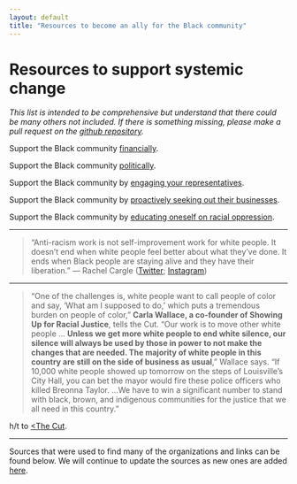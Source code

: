 ```yaml
---
layout: default
title: "Resources to become an ally for the Black community"
---
```


# Resources to support systemic change

*This list is intended to be comprehensive but understand that there could be many others not included. If there is something missing, please make a pull request on the [github repository](https://github.com/wa-hans/becoming-an-ally.github.io).*

Support the Black community <a href="https://vocalmajority.github.io/donate/">financially</a>.

Support the Black community <a href="https://vocalmajority.github.io/vote/">politically</a>.

Support the Black community by <a href="https://vocalmajority.github.io/engage/">engaging your representatives</a>.

Support the Black community by <a href="https://vocalmajority.github.io/support/">proactively seeking out their businesses</a>.
  
Support the Black community by <a href="https://vocalmajority.github.io/educate/">educating oneself on racial oppression</a>.

___

> “Anti-racism work is not self-improvement work for white people. It doesn’t end when white people feel better about what they’ve done. It ends when Black people are staying alive and they have their liberation.” — Rachel Cargle (<a href="https://twitter.com/RachelCargle">Twitter</a>; <a href="https://www.instagram.com/rachel.cargle/">Instagram</a>)

___

> “One of the challenges is, white people want to call people of color and say, ‘What am I supposed to do,’ which puts a tremendous burden on people of color,” __Carla Wallace, a co-founder of Showing Up for Racial Justice__, tells the Cut. “Our work is to move other white people ... __Unless we get more white people to end white silence, our silence will always be used by those in power to not make the changes that are needed. The majority of white people in this country are still on the side of business as usual__,” Wallace says. “If 10,000 white people showed up tomorrow on the steps of Louisville’s City Hall, you can bet the mayor would fire these police officers who killed Breonna Taylor. …We have to win a significant number to stand with black, brown, and indigenous communities for the justice that we all need in this country.”

h/t to <a href="https://www.thecut.com/article/george-floyd-protests-how-to-help-where-to-donate.html"><The Cut</a>.

___

Sources that were used to find many of the organizations and links can be found below. We will continue to update the sources as new ones are added <a href="https://vocalmajority.github.io/sources/">here</a>.

